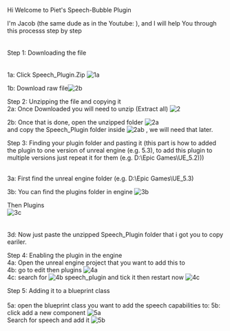 Hi Welcome to Piet's Speech-Bubble Plugin

I'm Jacob (the same dude as in the Youtube: ), and I will help You through this processs step by step
<br> 
<br>  
Step 1: Downloading the file 
<br>   
<br> 
  1a: Click Speech_Plugin.Zip ![1a](https://github.com/GithubPiet/Speech-Bubbles/assets/114337709/7035139b-cef4-4164-8ee9-33c718655bd4)
  
  

  1b: Download raw file![2b](https://github.com/GithubPiet/Speech-Bubbles/assets/114337709/bc4abfb8-e2b5-4d55-a2d4-6a345abcee58)
 <br> 

Step 2: Unzipping the file and copying it
<br> 
2a: Once Downloaded you will need to unzip (Extract all) ![2](https://github.com/GithubPiet/Speech-Bubbles/assets/114337709/fe131e0b-5a31-493c-8922-533b260e0c59)

2b: Once that is done, open the unzipped folder ![2a](https://github.com/GithubPiet/Speech-Bubbles/assets/114337709/845ef2d8-ef7a-4903-83c2-fbac3d48cf0d)
 <br> and copy the Speech_Plugin folder inside ![2ab](https://github.com/GithubPiet/Speech-Bubbles/assets/114337709/96aa5877-a6bb-4e16-8fcb-b5407648eaa7)
, we will need that later.
 
 
Step 3: Finding your plugin folder and pasting it (this part is how to added the plugin to one version of unreal engine (e.g. 5.3), to add this plugin to multiple versions just repeat it for them (e.g. D:\Epic Games\UE_5.2)))
<br> 
 
<br> 
3a: First find the unreal engine folder (e.g. D:\Epic Games\UE_5.3)

3b: You can find the plugins folder in engine ![3b](https://github.com/GithubPiet/Speech-Bubbles/assets/114337709/4afe0d11-5db2-45db-a15c-14fddf62ad7e)

Then Plugins  <br>
![3c](https://github.com/GithubPiet/Speech-Bubbles/assets/114337709/b88cea45-4772-4ce2-bc6e-8b603844ac55) <br> 
<br>
<br> 
3d: Now just paste the unzipped Speech_Plugin folder that i got you to copy eariler.


Step 4: Enabling the plugin in the engine
<br> 
4a: Open the unreal engine project that you want to add this to
<br>
4b: go to edit then plugins ![4a](https://github.com/GithubPiet/Speech-Bubbles/assets/114337709/49fb76f5-9ff6-4e3a-874f-bd53c3e362c5)
<br>
4c: search for ![4b](https://github.com/GithubPiet/Speech-Bubbles/assets/114337709/1b21b2d5-c8d8-4343-b8ee-dc0245385a4d) speech_plugin and tick it then restart now ![4c](https://github.com/GithubPiet/Speech-Bubbles/assets/114337709/f5d2e048-dedb-4e31-9348-b36710539bc0)

Step 5: Adding it to a blueprint class
<br>   <br>
5a: open the blueprint class you want to add the speech capabilities to:
5b: click add a new component ![5a](https://github.com/GithubPiet/Speech-Bubbles/assets/114337709/18614b85-807c-4914-bd25-a40b7913f7f9)
 <br>
Search for speech and add it ![5b](https://github.com/GithubPiet/Speech-Bubbles/assets/114337709/34f88252-e3eb-4a35-93b5-79692d7fdd4e)
